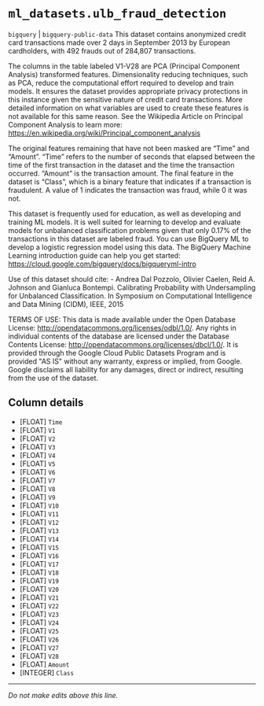 # `ml_datasets.ulb_fraud_detection`
`bigquery` | `bigquery-public-data`
This dataset contains anonymized credit card transactions made over 2 days in September 2013 by European cardholders, with 492 frauds out of 284,807 transactions.

The columns in the table labeled V1-V28 are PCA (Principal Component Analysis) transformed features. Dimensionality reducing techniques, such as PCA, reduce the computational effort required to develop and train models. It ensures the dataset provides appropriate privacy protections in this instance given the sensitive nature of credit card transactions. More detailed information on what variables are used to create these features is not available for this same reason. See the Wikipedia Article on Principal Component Analysis to learn more: https://en.wikipedia.org/wiki/Principal_component_analysis

The original features remaining that have not been masked are “Time” and “Amount”. “Time” refers to the number of seconds that elapsed between the time of the first transaction in the dataset and the time the transaction occurred. “Amount” is the transaction amount. The final feature in the dataset is “Class”, which is a binary feature that indicates if a transaction is fraudulent. A value of 1 indicates the transaction was fraud, while 0 it was not.

This dataset is frequently used for education, as well as developing and training ML models. It is well suited for learning to develop and evaluate models for unbalanced classification problems given that only 0.17% of the transactions in this dataset are labeled fraud. You can use BigQuery ML to develop a logistic regression model using this data. The BigQuery Machine Learning introduction guide can help you get started: https://cloud.google.com/bigquery/docs/bigqueryml-intro

Use of this dataset should cite:
     - Andrea Dal Pozzolo, Olivier Caelen, Reid A. Johnson and Gianluca Bontempi. Calibrating Probability with Undersampling for Unbalanced Classification. In Symposium on Computational Intelligence and Data Mining (CIDM), IEEE, 2015

TERMS OF USE:
This data is made available under the Open Database License: http://opendatacommons.org/licenses/odbl/1.0/. Any rights in individual contents of the database are licensed under the Database Contents License: http://opendatacommons.org/licenses/dbcl/1.0/. It is provided through the Google Cloud Public Datasets Program and is provided "AS IS" without any warranty, express or implied, from Google. Google disclaims all liability for any damages, direct or indirect, resulting from the use of the dataset.

## Column details
* [FLOAT]     `Time`
* [FLOAT]     `V1`
* [FLOAT]     `V2`
* [FLOAT]     `V3`
* [FLOAT]     `V4`
* [FLOAT]     `V5`
* [FLOAT]     `V6`
* [FLOAT]     `V7`
* [FLOAT]     `V8`
* [FLOAT]     `V9`
* [FLOAT]     `V10`
* [FLOAT]     `V11`
* [FLOAT]     `V12`
* [FLOAT]     `V13`
* [FLOAT]     `V14`
* [FLOAT]     `V15`
* [FLOAT]     `V16`
* [FLOAT]     `V17`
* [FLOAT]     `V18`
* [FLOAT]     `V19`
* [FLOAT]     `V20`
* [FLOAT]     `V21`
* [FLOAT]     `V22`
* [FLOAT]     `V23`
* [FLOAT]     `V24`
* [FLOAT]     `V25`
* [FLOAT]     `V26`
* [FLOAT]     `V27`
* [FLOAT]     `V28`
* [FLOAT]     `Amount`
* [INTEGER]   `Class`

-------------------------------------------------------------------------------
*Do not make edits above this line.*
